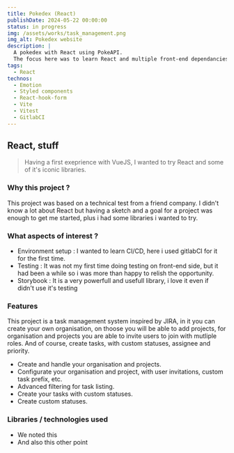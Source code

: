 ```yaml
---
title: Pokedex (React)
publishDate: 2024-05-22 00:00:00
status: in progress
img: /assets/works/task_management.png
img_alt: Pokedex website
description: |
  A pokedex with React using PokeAPI.
  The focus here was to learn React and multiple front-end dependancies.
tags:
  - React
technos:
  - Emotion
  - Styled components
  - React-hook-form
  - Vite
  - Vitest
  - GitlabCI
---
```


## React, stuff

> Having a first exeprience with VueJS, I wanted to try React and some of it's iconic libraries.

### Why this project ?

This project was based on a technical test from a friend company. I didn't know a lot about React but having a sketch and a goal for a project was enough to get me started, plus i had some libraries i wanted to try.

### What aspects of interest ?

- <span class="title">Environment setup</span> : I wanted to learn CI/CD, here i used gitlabCI for it for the first time.
- <span class="title">Testing</span> : It was not my first time doing testing on front-end side, but it had been a while so i was more than happy to relish the opportunity.
- <span class="title">Storybook</span> : It is a very powerfull and usefull library, i love it even if didn't use it's testing 

### Features

This project is a task management system inspired by JIRA, in it you can create your own organisation, on thoose you will be able to add projects, for organisation and projects you are able to invite users to join with mutliple roles.
And of course, create tasks, with custom statuses, assignee and priority.

- Create and handle your organisation and projects.
- Configurate your organisation and project, with user invitations, custom task prefix, etc.
- Advanced filtering for task listing.
- Create your tasks with custom statuses.
- <span class="inProgress">Create custom statuses.</span>
### Libraries / technologies used

- We noted this
- And also this other point
